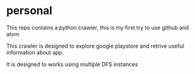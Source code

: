 # personal

This repo contains a python crawler, this is my first try to use github and atom

This crawler is designed to explore google playstore and retrive useful information
about app.

It is designed to works using multiple DFS instances

